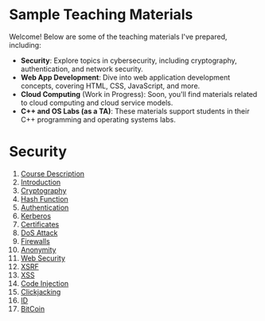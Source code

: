 # Sample Teaching Materials

Welcome! 
Below are some of the teaching materials I've prepared, including:
- **Security**: Explore topics in cybersecurity, including cryptography, authentication, and network security.
- **Web App Development**: Dive into web application development concepts, covering HTML, CSS, JavaScript, and more.
- **Cloud Computing** (Work in Progress): Soon, you'll find materials related to cloud computing and cloud service models.
- **C++ and OS Labs (as a TA)**: These materials support students in their C++ programming and operating systems labs.

# Security

1. [Course Description](security/00_Course_Description.pdf)
2. [Introduction](security/01_Introduction.pdf)
3. [Cryptography](security/02_Cryptography.pdf)
4. [Hash Function](security/03_Hash_Function.pdf)
5. [Authentication](security/04_Authentication.pdf)
6. [Kerberos](security/05_Kerberos.pdf)
7. [Certificates](security/06_Certificates.pdf)
8. [DoS Attack](security/07_DoS_Attack.pdf)
9. [Firewalls](security/08_Firewalls.pdf)
10. [Anonymity](security/09_Anonymity.pdf)
11. [Web Security](security/10_Web_Security.pdf)
12. [XSRF](security/11_XSRF.pdf)
13. [XSS](security/12_XSS.pdf)
14. [Code Injection](security/13_Code_Injection.pdf)
15. [Clickjacking](security/14_Clickjacking.pdf)
16. [ID](security/15_ID.pdf)
17. [BitCoin](security/16_BitCoin.pdf)


